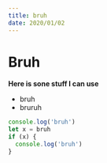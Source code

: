 ```yaml
---
title: bruh
date: 2020/01/02
---
```


# Bruh

**Here is sone stuff I can use**

- bruh
- bruruh

```js
console.log('bruh')
let x = bruh
if (x) {
  console.log('bruh')
}
```
